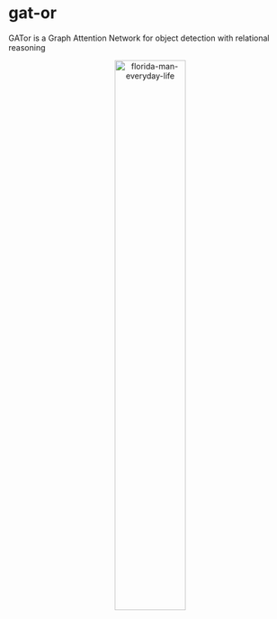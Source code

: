 # gat-or
GATor is a Graph Attention Network for object detection with relational reasoning

<div align="center">
<img alt="florida-man-everyday-life" align="center" width="50%" src="https://user-images.githubusercontent.com/34657562/147384846-2baca0b2-c367-4c11-81b0-c9e47f814d87.gif" />
</div>
